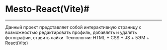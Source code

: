 # Mesto-React(Vite)#
***
Данный проект представляет собой интерактивную страницу с возможностью редактировать профиль, добавлять и удалять фотографии, ставить лайки.
Технологии:  HTML + CSS + JS + БЭМ + React(Vite)
 
